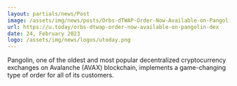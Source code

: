 ```yaml
---
layout: partials/news/Post
image: /assets/img/news/posts/Orbs-dTWAP-Order-Now-Available-on-Pangolin-DEX.webp
url: https://u.today/orbs-dtwap-order-now-available-on-pangolin-dex
date: 24, February 2023
logo: /assets/img/news/logos/utoday.png
---
```


Pangolin, one of the oldest and most popular decentralized cryptocurrency exchanges on Avalanche (AVAX) blockchain, implements a game-changing type of order for all of its customers.
